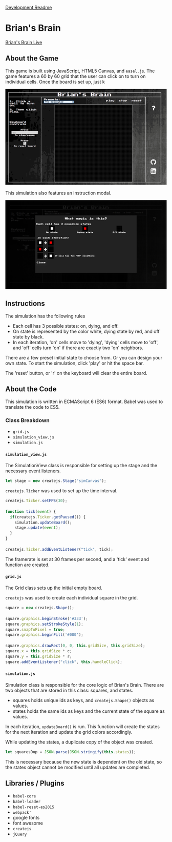 [Development Readme](docs/development_readme.md)

# Brian's Brain

[Brian's Brain Live](https://davidhu2000.github.io/brians_brain/)

## About the Game

This game is built using JavaScript, HTML5 Canvas, and `easel.js`. The game features a 60 by 60 grid that the user can click on to turn on individual cells. Once the board is set up, just k

![Simulation animation](assets/images/simulation.gif)

This simulation also features an instruction modal.

![Instruction Modal](assets/images/instruction_modal.png)

## Instructions

The simulation has the following rules
- Each cell has 3 possible states: on, dying, and off.
- On state is represented by the color white, dying state by red, and off state by black.
- In each iteration, 'on' cells move to 'dying', 'dying' cells move to 'off', and 'off' cells turn 'on' if there are exactly two 'on' neighbors.

There are a few preset initial state to choose from. Or you can design your own state. To start the simulation, click 'play' or hit the space bar.

The 'reset' button, or 'r' on the keyboard will clear the entire board.

## About the Code

This simulation is written in ECMAScript 6 (ES6) format. Babel was used to translate the code to ES5.

### Class Breakdown

- `grid.js`
- `simulation_view.js`
- `simulation.js`

#### `simulation_view.js`

The SimulationView class is responsible for setting up the stage and the necessary event listeners.

```js
let stage = new createjs.Stage("simCanvas");
```

`createjs.Ticker` was used to set up the time interval.

```js
createjs.Ticker.setFPS(30);

function tick(event) {
  if(createjs.Ticker.getPaused()) {
    simulation.updateBoard();
    stage.update(event);
  }
}

createjs.Ticker.addEventListener("tick", tick);
```

The framerate is set at 30 frames per second, and a 'tick' event and function are created.

#### `grid.js`

The Grid class sets up the initial empty board.

`createjs` was used to create each individual square in the grid.

```js
square = new createjs.Shape();

square.graphics.beginStroke('#333');
square.graphics.setStrokeStyle(1);
square.snapToPixel = true;
square.graphics.beginFill('#000');

square.graphics.drawRect(0, 0, this.gridSize, this.gridSize);
square.x = this.gridSize * c;
square.y = this.gridSize * r;
square.addEventListener("click", this.handleClick);
```

#### `simulation.js`

Simulation class is responsible for the core logic of Brian's Brain. There are two objects that are stored in this class: squares, and states.

- squares holds unique ids as keys, and `createjs.Shape()` objects as values.
- states holds the same ids as keys and the current state of the square as values.

In each iteration, `updateBoard()` is run. This function will create the states for the next iteration and update the grid colors accordingly.

While updating the states, a duplicate copy of the object was created.

```js
let squaresDup = JSON.parse(JSON.stringify(this.states));
```

This is necessary because the new state is dependent on the old state, so the states object cannot be modified until all updates are completed.

## Libraries / Plugins
- `babel-core`
- `babel-loader`
- `babel-reset-es2015`
- `webpack'`
- google fonts
- font awesome
- `createjs`
- `jQuery`
